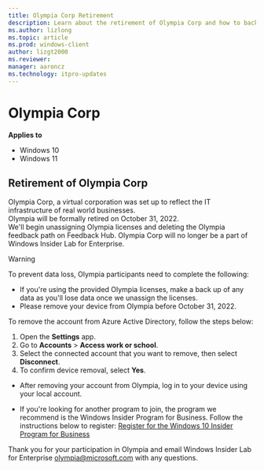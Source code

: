 ```yaml
---
title: Olympia Corp Retirement
description: Learn about the retirement of Olympia Corp and how to back up your data prior to October 31, 2022.
ms.author: lizlong
ms.topic: article
ms.prod: windows-client
author: lizgt2000
ms.reviewer: 
manager: aaroncz
ms.technology: itpro-updates
---
```


# Olympia Corp
<!-- 6472736 -->
**Applies to**

- Windows 10
- Windows 11

## Retirement of Olympia Corp

Olympia Corp, a virtual corporation was set up to reflect the IT infrastructure of real world businesses.</br>
Olympia will be formally retired on October 31, 2022.</br>
We'll begin unassigning Olympia licenses and deleting the Olympia feedback path on Feedback Hub. Olympia Corp will no longer be a part of Windows Insider Lab for Enterprise.

> [!WARNING]
> To prevent data loss, Olympia participants need to complete the following:
> - If you're using the provided Olympia licenses, make a back up of any data as you'll lose data once we unassign the licenses.
> - Please remove your device from Olympia before October 31, 2022.

To remove the account from Azure Active Directory, follow the steps below:

  1. Open the **Settings** app.
  1. Go to **Accounts** > **Access work or school**.
  1. Select the connected account that you want to remove, then select **Disconnect**.
  1. To confirm device removal, select **Yes**.

- After removing your account from Olympia, log in to your device using your local account.

- If you're looking for another program to join, the program we recommend is the Windows Insider Program for Business. Follow the instructions below to register:
[Register for the Windows 10 Insider Program for Business](/windows-insider/business/register)
<!-- https://learn.microsoft.com/en-us/windows-insider/business/register -->
Thank you for your participation in Olympia and email Windows Insider Lab for Enterprise [olympia@microsoft.com](mailto:olympia@microsoft.com) with any questions.
